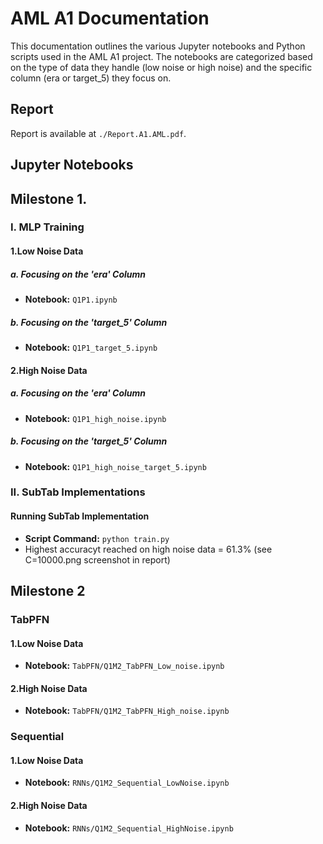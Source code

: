 # AML A1 Documentation

This documentation outlines the various Jupyter notebooks and Python scripts used in the AML A1 project. The notebooks are categorized based on the type of data they handle (low noise or high noise) and the specific column (era or target_5) they focus on.

## Report

Report is available at `./Report.A1.AML.pdf`.

## Jupyter Notebooks

## Milestone 1. 

### I. MLP Training

#### 1.Low Noise Data

##### a. Focusing on the 'era' Column
- **Notebook:** `Q1P1.ipynb`

##### b. Focusing on the 'target_5' Column
- **Notebook:** `Q1P1_target_5.ipynb`

#### 2.High Noise Data

##### a. Focusing on the 'era' Column
- **Notebook:** `Q1P1_high_noise.ipynb`

##### b. Focusing on the 'target_5' Column
- **Notebook:** `Q1P1_high_noise_target_5.ipynb`

### II. SubTab Implementations

#### Running SubTab Implementation
- **Script Command:** `python train.py`
- Highest accuracyt reached on high noise data = 61.3% (see C=10000.png screenshot in report)

## Milestone 2

### TabPFN

#### 1.Low Noise Data
- **Notebook:** `TabPFN/Q1M2_TabPFN_Low_noise.ipynb`

#### 2.High Noise Data
- **Notebook:** `TabPFN/Q1M2_TabPFN_High_noise.ipynb`

### Sequential

#### 1.Low Noise Data
- **Notebook:** `RNNs/Q1M2_Sequential_LowNoise.ipynb`

#### 2.High Noise Data
- **Notebook:** `RNNs/Q1M2_Sequential_HighNoise.ipynb`
